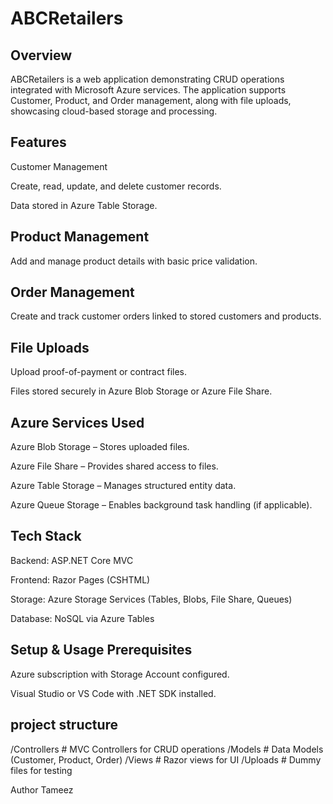 # ABCRetailers

## Overview

   ABCRetailers is a web application demonstrating CRUD operations integrated with Microsoft Azure services. The application supports Customer, Product, and Order management, along with file uploads, showcasing cloud-based storage and processing.

## Features
   Customer Management

   Create, read, update, and delete customer records.

   Data stored in Azure Table Storage.

## Product Management

   Add and manage product details with basic price validation.

## Order Management

 Create and track customer orders linked to stored customers and products.

## File Uploads

   Upload proof-of-payment or contract files.

   Files stored securely in Azure Blob Storage or Azure File Share.

## Azure Services Used

   Azure Blob Storage – Stores uploaded files.

   Azure File Share – Provides shared access to files.

   Azure Table Storage – Manages structured entity data.

   Azure Queue Storage – Enables background task handling (if applicable).

## Tech Stack

   Backend: ASP.NET Core MVC

   Frontend: Razor Pages (CSHTML)

   Storage: Azure Storage Services (Tables, Blobs, File Share, Queues)

   Database: NoSQL via Azure Tables

## Setup & Usage Prerequisites

   Azure subscription with Storage Account configured.

   Visual Studio or VS Code with .NET SDK installed.

## project structure
   /Controllers     # MVC Controllers for CRUD operations
   /Models          # Data Models (Customer, Product, Order)
   /Views           # Razor views for UI
   /Uploads         # Dummy files for testing

   Author
   Tameez


